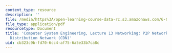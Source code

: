 ```yaml
---
content_type: resource
description: ''
file: /media/https%3A/open-learning-course-data-rc.s3.amazonaws.com/6-033-computer-system-engineering-spring-2018/cb323c9bfd706cc4af756a5e33b7ca8c_MIT6_033S18lec13.pdf
file_type: application/pdf
resourcetype: Document
title: 'Computer System Engineering, Lecture 13 Networking: P2P Networks + Content
  Distribution Network (CDN)'
uid: cb323c9b-fd70-6cc4-af75-6a5e33b7ca8c
---
```

